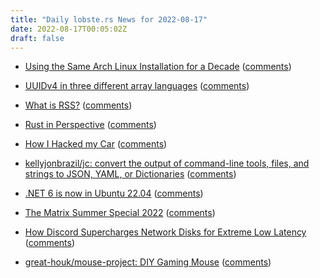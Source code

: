 ```yaml
---
title: "Daily lobste.rs News for 2022-08-17"
date: 2022-08-17T00:05:02Z
draft: false
---
```






- [Using the Same Arch Linux Installation for a Decade](https://meribold.org/2022/08/16/same-arch-linux-installation-for-a-decade/)
  ([comments](https://lobste.rs/s/wziwmu/using_same_arch_linux_installation_for))



- [UUIDv4 in three different array languages](https://gist.github.com/deadpixi/7047ac40f026503b2dced261f9a1fac2)
  ([comments](https://lobste.rs/s/hqhsvv/uuidv4_three_different_array_languages))



- [What is RSS?](https://www.autodidacts.io/what-is-rss/)
  ([comments](https://lobste.rs/s/sagrjx/what_is_rss))



- [Rust in Perspective](https://people.kernel.org/linusw/rust-in-perspective)
  ([comments](https://lobste.rs/s/kghptx/rust_perspective))



- [How I Hacked my Car](https://programmingwithstyle.com/posts/howihackedmycar/)
  ([comments](https://lobste.rs/s/8sdyrc/how_i_hacked_my_car))



- [kellyjonbrazil/jc: convert the output of command-line tools, files, and strings to JSON, YAML, or Dictionaries](https://github.com/kellyjonbrazil/jc)
  ([comments](https://lobste.rs/s/rfhigf/kellyjonbrazil_jc_convert_output))



- [.NET 6 is now in Ubuntu 22.04](https://devblogs.microsoft.com/dotnet/dotnet-6-is-now-in-ubuntu-2204/)
  ([comments](https://lobste.rs/s/tsyqxy/net_6_is_now_ubuntu_22_04))



- [The Matrix Summer Special 2022](https://matrix.org/blog/2022/08/15/the-matrix-summer-special-2022/)
  ([comments](https://lobste.rs/s/yxff0h/matrix_summer_special_2022))



- [How Discord Supercharges Network Disks for Extreme Low Latency](https://discord.com/blog/how-discord-supercharges-network-disks-for-extreme-low-latency)
  ([comments](https://lobste.rs/s/nkwqrn/how_discord_supercharges_network_disks))



- [great-houk/mouse-project: DIY Gaming Mouse](https://github.com/great-houk/mouse-project)
  ([comments](https://lobste.rs/s/rq1pid/great_houk_mouse_project_diy_gaming_mouse))


